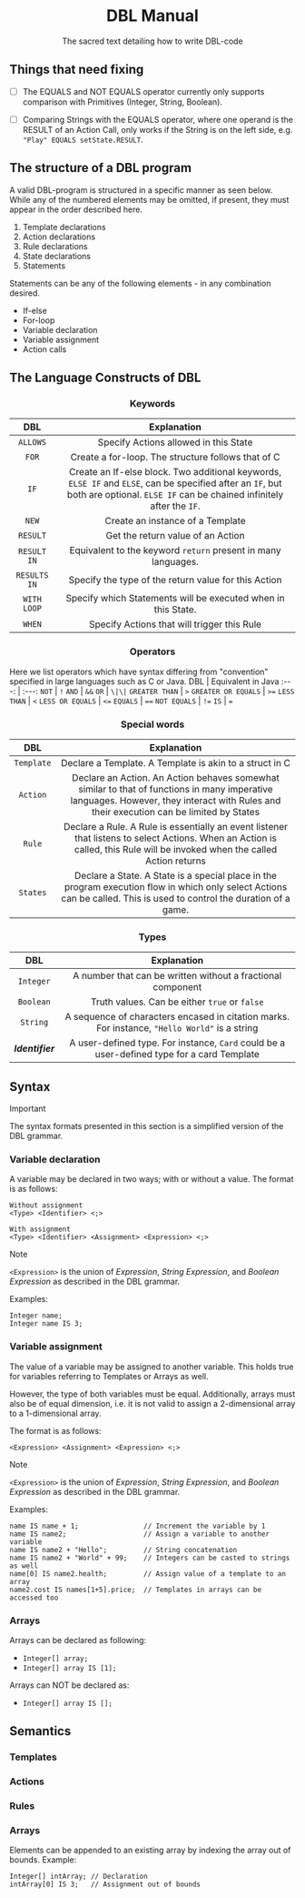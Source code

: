 <h1 align="center">
    DBL Manual
</h1>
<p align="center">
  The sacred text detailing how to write DBL-code
</p>

## Things that need fixing
- [ ] The EQUALS and NOT EQUALS operator currently only supports comparison with Primitives (Integer, String, Boolean).
- [ ] Comparing Strings with the EQUALS operator, where one operand is the RESULT of an Action Call, only works if the String is on the left side, e.g. `"Play" EQUALS setState.RESULT`.


## The structure of a DBL program
A valid DBL-program is structured in a specific manner as seen below. While any of the numbered elements may be omitted, if present, they must appear in the order described here.
1. Template declarations
2. Action declarations
3. Rule declarations
4. State declarations
5. Statements

Statements can be any of the following elements - in any combination desired.
* If-else
* For-loop
* Variable declaration
* Variable assignment
* Action calls


## The Language Constructs of DBL
<h3 align="center">
Keywords
</h3>

DBL | Explanation
:---: | :---:
`ALLOWS` | Specify Actions allowed in this State
`FOR`    | Create a for-loop. The structure follows that of C
`IF`     | Create an If-else block. Two additional keywords, `ELSE IF` and `ELSE`, can be specified after an `IF`, but both are optional. `ELSE IF` can be chained infinitely after the `IF`.
`NEW`        | Create an instance of a Template
`RESULT`     | Get the return value of an Action
`RESULT IN`  | Equivalent to the keyword `return` present in many languages.
`RESULTS IN` | Specify the type of the return value for this Action
`WITH LOOP`  | Specify which Statements will be executed when in this State.
`WHEN`       | Specify Actions that will trigger this Rule

<h3 align="center">
Operators
</h3>

Here we list operators which have syntax differing from "convention" specified in large languages such as C or Java.
DBL | Equivalent in Java
:---: | :---:
`NOT` | `!`
`AND` | `&&`
`OR`  | `\|\|`
`GREATER THAN`      | `>`
`GREATER OR EQUALS` | `>=`
`LESS THAN`         | `<`
`LESS OR EQUALS`    | `<=`
`EQUALS`            | `==`
`NOT EQUALS`        | `!=`
`IS` | `=`

<h3 align="center">
Special words
</h3>

DBL | Explanation
:---: | :---:
`Template` | Declare a Template. A Template is akin to a struct in C
`Action` | Declare an Action. An Action behaves somewhat similar to that of functions in many imperative languages.  However, they interact with Rules and their execution can be limited by States
`Rule` | Declare a Rule. A Rule is essentially an event listener that listens to select Actions. When an Action is called, this Rule will be invoked when the called Action returns
`States` | Declare a State. A State is a special place in the program execution flow in which only select Actions can be called. This is used to control the duration of a game.

<h3 align="center">
Types
</h3>

DBL | Explanation
:---: | :---:
`Integer` | A number that can be written without a fractional component
`Boolean` | Truth values. Can be either `true` or `false`
`String`  | A sequence of characters encased in citation marks. For instance, `"Hello World"` is a string
***Identifier*** | A user-defined type. For instance, `Card` could be a user-defined type for a card Template

## Syntax
> [!IMPORTANT]
> The syntax formats presented in this section is a simplified version of the DBL grammar.


### Variable declaration
A variable may be declared in two ways; with or without a value.
The format is as follows:
```
Without assignment
<Type> <Identifier> <;>

With assignment
<Type> <Identifier> <Assignment> <Expression> <;>
```
> [!NOTE]
> `<Expression>` is the union of *Expression*, *String Expression*, and *Boolean Expression* as described in the DBL grammar.

Examples:
```
Integer name;
Integer name IS 3;
```


### Variable assignment
The value of a variable may be assigned to another variable.
This holds true for variables referring to Templates or Arrays as well.

However, the type of both variables must be equal.
Additionally, arrays must also be of equal dimension, i.e. it is not valid to assign a 2-dimensional array to a 1-dimensional array.

The format is as follows:
```
<Expression> <Assignment> <Expression> <;>

```
> [!NOTE]
> `<Expression>` is the union of *Expression*, *String Expression*, and *Boolean Expression* as described in the DBL grammar.

Examples:
```
name IS name + 1;                // Increment the variable by 1
name IS name2;                   // Assign a variable to another variable
name IS name2 + "Hello";         // String concatenation
name IS name2 + "World" + 99;    // Integers can be casted to strings as well
name[0] IS name2.health;         // Assign value of a template to an array
name2.cost IS names[1+5].price;  // Templates in arrays can be accessed too
```

### Arrays
Arrays can be declared as following:
* `Integer[] array;`
* `Integer[] array IS [1];`

Arrays can NOT be declared as:
* `Integer[] array IS [];`

## Semantics

### Templates

### Actions

### Rules

### Arrays
Elements can be appended to an existing array by indexing the array out of bounds.
Example:
```
Integer[] intArray; // Declaration
intArray[0] IS 3;   // Assignment out of bounds
```